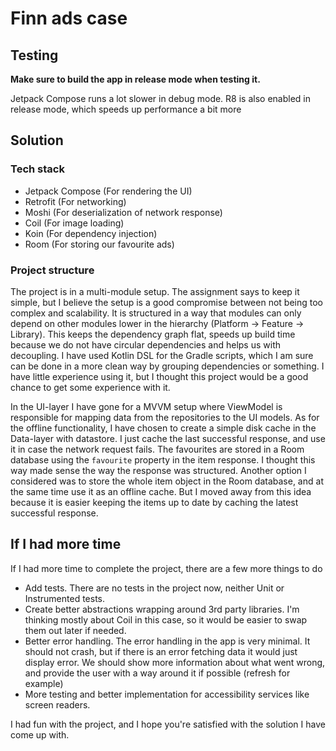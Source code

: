 # Finn ads case

## Testing
**Make sure to build the app in release mode when testing it.** 

Jetpack Compose runs a lot slower in debug mode. R8 is also enabled in release mode, which speeds up performance a bit more

## Solution
### Tech stack
- Jetpack Compose (For rendering the UI)
- Retrofit (For networking)
- Moshi (For deserialization of network response)
- Coil (For image loading)
- Koin (For dependency injection)
- Room (For storing our favourite ads)

### Project structure
The project is in a multi-module setup. The assignment says to keep it simple, but I believe the setup is a good compromise between not being too complex and scalability.
It is structured in a way that modules can only depend on other modules lower in the hierarchy (Platform -> Feature -> Library). 
This keeps the dependency graph flat, speeds up build time because we do not have circular dependencies and helps us with decoupling.
I have used Kotlin DSL for the Gradle scripts, which I am sure can be done in a more clean way by grouping dependencies or something. I have little experience using it, but I thought this project would be a good chance to get some experience with it.

In the UI-layer I have gone for a MVVM setup where ViewModel is responsible for mapping data from the repositories to the UI models.
As for the offline functionality, I have chosen to create a simple disk cache in the Data-layer with datastore. I just cache the last successful response, and use it in case the network request fails.
The favourites are stored in a Room database using the `favourite` property in the item response. I thought this way made sense the way the response was structured. 
Another option I considered was to store the whole item object in the Room database, and at the same time use it as an offline cache. 
But I moved away from this idea because it is easier keeping the items up to date by caching the latest successful response.

## If I had more time
If I had more time to complete the project, there are a few more things to do
- Add tests. There are no tests in the project now, neither Unit or Instrumented tests.
- Create better abstractions wrapping around 3rd party libraries. I'm thinking mostly about Coil in this case, so it would be easier to swap them out later if needed.
- Better error handling. The error handling in the app is very minimal. It should not crash, but if there is an error fetching data it would just display error. We should show more information about what went wrong, and provide the user with a way around it if possible (refresh for example)
- More testing and better implementation for accessibility services like screen readers.


I had fun with the project, and I hope you're satisfied with the solution I have come up with.
